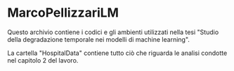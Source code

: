 # MarcoPellizzariLM
Questo archivio contiene i codici e gli ambienti utilizzati nella tesi "Studio della degradazione temporale nei modelli di machine learning".

La cartella "HospitalData" contiene tutto ciò che riguarda le analisi condotte nel capitolo 2 del lavoro.
